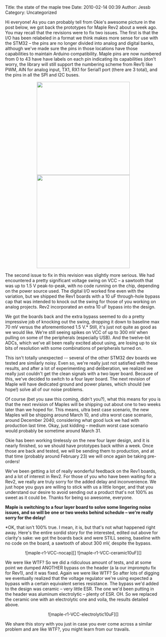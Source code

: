 Title: the state of the maple tree
Date: 2010-02-14 00:39
Author: Jessb
Category: Uncategorized

Hi everyone! As you can probably tell from Okie's awesome picture in the post
below, we got back the prototypes for Maple Rev2 about a week ago. You may
recall that the revisions were to fix two issues. The first is that the I/O has
been relabeled in a format we think makes more sense for use with the STM32 –
the pins are no longer divided into analog and digital banks, although we've
made sure the pins in those locations have those capabilities to maintain
Arduino compatibility. Maple pins are now numbered from 0 to 43 have have
labels on each pin indicating its capabilities (don't worry, the library will
still support the numbering scheme from Rev1) like PWM, AIN for analog input,
TX1, RX1 for Serial1 port (there are 3 total), and the pins in all the SPI and
I2C buses.

<center>
<img src="http://dl.dropbox.com/u/42394/maple-v25-front.png" width="300px;"> 
<img src="http://dl.dropbox.com/u/42394/maple-v25-back.png" width="300px;">
</center>

The second issue to fix in this revision was slightly more serious. We had
encountered a pretty significant voltage swing on VCC – a sawtooth that was up
to 1.5 V peak-to-peak, with no code running on the chip, depending on the power
source used. The digital I/O worked fine even with the variation, but we
shipped the Rev1 boards with a 10 uF through-hole bypass cap that was intended
to knock out the swing for those of you working on analog projects. Rev2
incorporated an extra 10 uF bypass into the design.

We got the boards back and the extra bypass seemed to do a pretty impressive
job of knocking out the swing, dropping it down to baseline max 70 mV versus
the aforementioned 1.5 V.\* Still, it's just not quite as good as we would
like.  We're still seeing spikes on VCC of up to 300 mV when pulling on some of
the peripherals (especially USB). And the twelve-bit ADCs, which we've all been
really excited about using, are losing up to six bits of resolution with some
combinations of peripherals turned on.

This isn't totally unexpected -- several of the other STM32 dev boards we
tested are similarly noisy. Even so, we're really just not satisfied with these
results, and after a lot of experimenting and deliberation, we realized we
really just couldn't get the clean signals with a two layer board. Because of
this, we've decided to switch to a four layer board. The next revision of Maple
will have dedicated ground and power planes, which should (we hope!) solve all
of our noise problems.

Of course (bet you saw this coming, didn't you?), what this means for you is
that the next revision of Maples will be shipping out about one to two weeks
later than we hoped for. This means, ultra best case scenario, the new Maples
will be shipping around March 10, and ultra worst case scenario, around
December 2040, considering what good luck we had with production last time.
Okay, just kidding – medium worst case scenario would probably be sometime
around March 31.

Okie has been working tirelessly on the new four layer design, and it is nearly
finished, so we should have prototypes back within a week. Once those are back
and tested, we will be sending them to production, and at that time (probably
around February 23) we will once again be taking pre-orders!

We've been getting a lot of really wonderful feedback on the Rev1 boards, and a
lot of interest in Rev2.  For those of you who have been waiting for a Rev2, we
really are truly sorry for the added delay and inconvenience. We just hope you
guys are willing to stick with us a little longer, and that you understand our
desire to avoid sending out a product that's not 100% as sweet as it could be.
Thanks for being so awesome, everyone.

**Maple is switching to a four layer board to solve some lingering noise
issues, and so will be one or two weeks behind schedule – we're really sorry
for the delay!**

\*OK, that isn't 100% true. I mean, it is, but that's not what happened right
away. Here's the entire sordid story for the interested, edited out above for
clarity's sake: we got the boards back and were STILL seeing, baseline with no
code on the board, a sawtooth of about 300 mV, despite the bypass. 

<center>
![maple-r1-VCC-nocap][] ![maple-r1-VCC-ceramic10uF][]
</center>

We were like WTF? So we did a ridiculous amount of tests, and at some point we
dumped ANOTHER bypass on the header (a la our impromptu fix for Rev1), and it
was fixed. Again we were like WTF? So after lots of digging we eventually
realized that the voltage regulator we're using expected a bypass with a
certain equivalent series resistance. The bypass we'd added to the design was
ceramic – very little ESR. The one we'd been putting in the header was aluminum
electrolytic – plenty of ESR. OH. So we replaced the ceramic one with an
electrolytic one and voila, the results detailed above.

<center>
![maple-r1-VCC-electrolytic10uF][]
</center>

We share this story with you just in case you ever come across a similar
problem and are like WTF?, you might learn from our travails.

  [maple-r1-VCC-nocap]: http://blogs.leaflabs.com/wp-content/uploads/maple-r1-VCC-nocap-150x150.jpg "maple-r1-VCC-nocap"
  [maple-r1-VCC-ceramic10uF]: http://blogs.leaflabs.com/wp-content/uploads/maple-r1-VCC-ceramic10uF-150x150.jpg "maple-r1-VCC-ceramic10uF"
  [maple-r1-VCC-electrolytic10uF]: http://blogs.leaflabs.com/wp-content/uploads/maple-r1-VCC-electrolytic10uF-150x150.jpg "maple-r1-VCC-electrolytic10uF"
